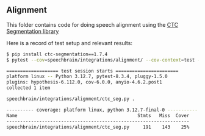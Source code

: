 Alignment
---------

This folder contains code for doing speech alignment using the [CTC Segmentation library](https://github.com/lumaku/ctc-segmentation)

Here is a record of test setup and relevant results:

```bash
$ pip install ctc-segmentation==1.7.4
$ pytest --cov=speechbrain/integrations/alignment/ --cov-context=test --doctest-modules speechbrain/integrations/alignment/

=================== test session starts =======================
platform linux -- Python 3.12.7, pytest-8.3.4, pluggy-1.5.0
plugins: hypothesis-6.112.0, cov-6.0.0, anyio-4.6.2.post1
collected 1 item

speechbrain/integrations/alignment/ctc_seg.py .

---------- coverage: platform linux, python 3.12.7-final-0 -----------
Name                                            Stmts   Miss  Cover
-------------------------------------------------------------------
speechbrain/integrations/alignment/ctc_seg.py     191    143    25%
```

